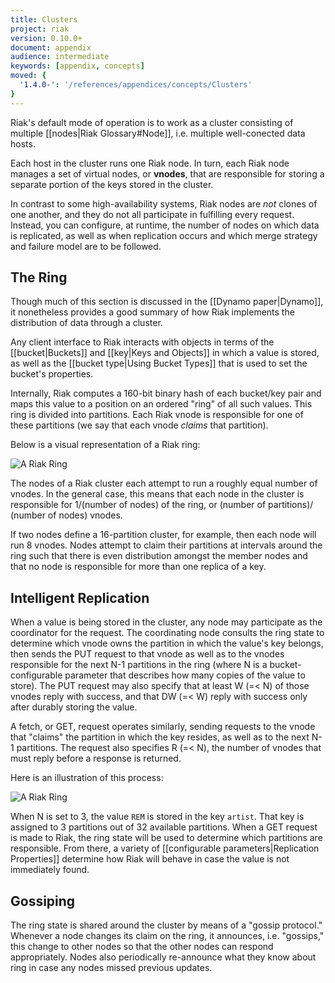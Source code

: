 ```yaml
---
title: Clusters
project: riak
version: 0.10.0+
document: appendix
audience: intermediate
keywords: [appendix, concepts]
moved: {
  '1.4.0-': '/references/appendices/concepts/Clusters'
}
---
```


Riak's default mode of operation is to work as a cluster consisting of
multiple [[nodes|Riak Glossary#Node]], i.e. multiple well-conected data
hosts.

Each host in the cluster runs one Riak node. In turn, each Riak node manages a
set of virtual nodes, or **vnodes**, that are responsible for storing a
separate portion of the keys stored in the cluster.

In contrast to some high-availability systems, Riak nodes are _not_ clones of one another, and they do not all participate in fulfilling every request.
Instead, you can configure, at runtime, the number of nodes on which data is
replicated, as well as when replication occurs and which merge strategy and
failure model are to be followed.

## The Ring

Though much of this section is discussed in the [[Dynamo paper|Dynamo]],
it nonetheless provides a good summary of how Riak implements the distribution
of data through a cluster.

Any client interface to Riak interacts with objects in terms of the [[bucket|Buckets]] and [[key|Keys and Objects]] in which a value is stored, as well as the [[bucket type|Using Bucket Types]] that is used to set the bucket's properties.

Internally, Riak computes a 160-bit binary hash of each bucket/key pair and
maps this value to a position on an ordered "ring" of all such values. This ring is divided into partitions. Each Riak vnode is responsible for one of
these partitions (we say that each vnode _claims_ that partition).

Below is a visual representation of a Riak ring:

![A Riak Ring](/images/riak-ring.png)

The nodes of a Riak cluster each attempt to run a roughly equal number of
vnodes.  In the general case, this means that each node in the cluster is
responsible for 1/(number of nodes) of the ring, or (number of partitions)/
(number of nodes) vnodes.

If two nodes define a 16-partition cluster, for example, then each node will
run 8 vnodes. Nodes attempt to claim their partitions at intervals around the
ring such that there is even distribution amongst the member nodes and that no
node is responsible for more than one replica of a key.

## Intelligent Replication

When a value is being stored in the cluster, any node may participate as the 
coordinator for the request. The coordinating node consults the ring state to 
determine which vnode owns the partition in which the value's key belongs, 
then sends the PUT request to that vnode as well as to the vnodes responsible 
for the next N-1 partitions in the ring (where N is a bucket-configurable 
parameter that describes how many copies of the value to store). The PUT 
request may also specify that at least W (=< N) of those vnodes reply with 
success, and that DW (=< W) reply with success only after durably storing the value.

A fetch, or GET, request operates similarly, sending requests to the vnode 
that "claims" the partition in which the key resides, as well as to the next 
N-1 partitions. The request also specifies R (=< N), the number of vnodes 
that must reply before a response is returned.

Here is an illustration of this process:

![A Riak Ring](/images/riak-data-distribution.png)

When N is set to 3, the value `REM` is stored in the key `artist`. That key is assigned to 3 partitions out of 32 available partitions. When a GET request is made to Riak, the ring state will be used to determine which partitions are
responsible. From there, a variety of [[configurable parameters|Replication Properties]] determine how Riak will behave in case the value is not
immediately found.

## Gossiping

The ring state is shared around the cluster by means of a "gossip protocol."
Whenever a node changes its claim on the ring, it announces, i.e. "gossips," this change to other nodes so that the other nodes can respond appropriately.
Nodes also periodically re-announce what they know about ring in case any 
nodes missed previous updates.

